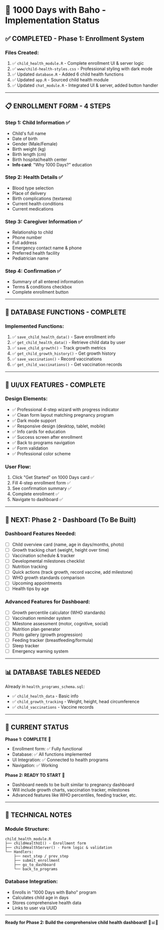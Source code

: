 # 🎉 1000 Days with Baho - Implementation Status

## ✅ **COMPLETED - Phase 1: Enrollment System**

### **Files Created:**
1. ✅ `child_health_module.R` - Complete enrollment UI & server logic
2. ✅ `www/child-health-styles.css` - Professional styling with dark mode
3. ✅ Updated `database.R` - Added 6 child health functions
4. ✅ Updated `app.R` - Sourced child health module
5. ✅ Updated `chat_module.R` - Integrated UI & server, added button handler

---

## 📋 **ENROLLMENT FORM - 4 STEPS**

### **Step 1: Child Information** ✅
- Child's full name
- Date of birth
- Gender (Male/Female)
- Birth weight (kg)
- Birth length (cm)
- Birth hospital/health center
- **Info card**: "Why 1000 Days?" education

### **Step 2: Health Details** ✅
- Blood type selection
- Place of delivery
- Birth complications (textarea)
- Current health conditions
- Current medications

### **Step 3: Caregiver Information** ✅
- Relationship to child
- Phone number
- Full address
- Emergency contact name & phone
- Preferred health facility
- Pediatrician name

### **Step 4: Confirmation** ✅
- Summary of all entered information
- Terms & conditions checkbox
- Complete enrollment button

---

## 💾 **DATABASE FUNCTIONS - COMPLETE**

### **Implemented Functions:**
1. ✅ `save_child_health_data()` - Save enrollment info
2. ✅ `get_child_health_data()` - Retrieve child data by user
3. ✅ `save_child_growth()` - Track growth metrics
4. ✅ `get_child_growth_history()` - Get growth history
5. ✅ `save_vaccination()` - Record vaccinations
6. ✅ `get_child_vaccinations()` - Get vaccination records

---

## 🎨 **UI/UX FEATURES - COMPLETE**

### **Design Elements:**
- ✅ Professional 4-step wizard with progress indicator
- ✅ Clean form layout matching pregnancy program
- ✅ Dark mode support
- ✅ Responsive design (desktop, tablet, mobile)
- ✅ Info cards for education
- ✅ Success screen after enrollment
- ✅ Back to programs navigation
- ✅ Form validation
- ✅ Professional color scheme

### **User Flow:**
1. Click "Get Started" on 1000 Days card ✅
2. Fill 4-step enrollment form ✅
3. See confirmation summary ✅
4. Complete enrollment ✅
5. Navigate to dashboard ✅

---

## 🚧 **NEXT: Phase 2 - Dashboard (To Be Built)**

### **Dashboard Features Needed:**
- [ ] Child overview card (name, age in days/months, photo)
- [ ] Growth tracking chart (weight, height over time)
- [ ] Vaccination schedule & tracker
- [ ] Developmental milestones checklist
- [ ] Nutrition tracking
- [ ] Quick actions (track growth, record vaccine, add milestone)
- [ ] WHO growth standards comparison
- [ ] Upcoming appointments
- [ ] Health tips by age

### **Advanced Features for Dashboard:**
- [ ] Growth percentile calculator (WHO standards)
- [ ] Vaccination reminder system
- [ ] Milestone assessment (motor, cognitive, social)
- [ ] Nutrition plan generator
- [ ] Photo gallery (growth progression)
- [ ] Feeding tracker (breastfeeding/formula)
- [ ] Sleep tracker
- [ ] Emergency warning system

---

## 📊 **DATABASE TABLES NEEDED**

Already in `health_programs_schema.sql`:
- ✅ `child_health_data` - Basic info
- ✅ `child_growth_tracking` - Weight, height, head circumference
- ✅ `child_vaccinations` - Vaccine records

---

## 🎯 **CURRENT STATUS**

**Phase 1: COMPLETE** 🎉
- Enrollment form: ✅ Fully functional
- Database: ✅ All functions implemented
- UI Integration: ✅ Connected to health programs
- Navigation: ✅ Working

**Phase 2: READY TO START** 🚀
- Dashboard needs to be built similar to pregnancy dashboard
- Will include growth charts, vaccination tracker, milestones
- Advanced features like WHO percentiles, feeding tracker, etc.

---

## 🔧 **TECHNICAL NOTES**

### **Module Structure:**
```
child_health_module.R
├── childHealthUI() - Enrollment form
├── childHealthServer() - Form logic & validation
└── Handlers:
    ├── next_step / prev_step
    ├── submit_enrollment
    ├── go_to_dashboard
    └── back_to_programs
```

### **Database Integration:**
- Enrolls in "1000 Days with Baho" program
- Calculates child age in days
- Stores comprehensive health data
- Links to user via UUID

---

**Ready for Phase 2: Build the comprehensive child health dashboard!** 👶📊💙

